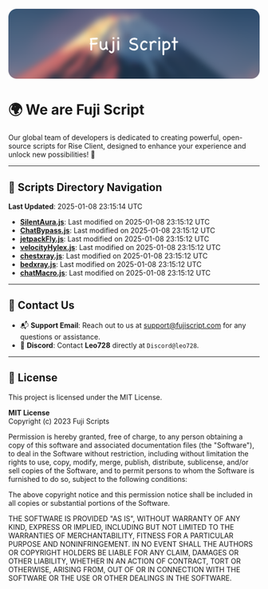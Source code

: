 ![Banner](.github/b.webp)

# 🌍 **We are Fuji Script**

Our global team of developers is dedicated to creating powerful, open-source scripts for Rise Client, designed to enhance your experience and unlock new possibilities! 🌟

---
<!-- SCRIPTS_NAVIGATION_START -->
## 📂 **Scripts Directory Navigation**

**Last Updated**: 2025-01-08 23:15:14 UTC

- **[SilentAura.js](scripts/SilentAura.js)**: Last modified on 2025-01-08 23:15:12 UTC
- **[ChatBypass.js](scripts/ChatBypass.js)**: Last modified on 2025-01-08 23:15:12 UTC
- **[jetpackFly.js](scripts/jetpackFly.js)**: Last modified on 2025-01-08 23:15:12 UTC
- **[velocityHylex.js](scripts/velocityHylex.js)**: Last modified on 2025-01-08 23:15:12 UTC
- **[chestxray.js](scripts/chestxray.js)**: Last modified on 2025-01-08 23:15:12 UTC
- **[bedxray.js](scripts/bedxray.js)**: Last modified on 2025-01-08 23:15:12 UTC
- **[chatMacro.js](scripts/chatMacro.js)**: Last modified on 2025-01-08 23:15:12 UTC

<!-- SCRIPTS_NAVIGATION_END -->

---

## 💬 **Contact Us**  
- 📬 **Support Email**: Reach out to us at [support@fujiscript.com](mailto:support@fujiscript.com) for any questions or assistance.  
- 💬 **Discord**: Contact **Leo728** directly at `Discord@leo728`.

---

## 📜 **License**

This project is licensed under the MIT License.  

**MIT License**  
Copyright (c) 2023 Fuji Scripts  

Permission is hereby granted, free of charge, to any person obtaining a copy of this software and associated documentation files (the "Software"), to deal in the Software without restriction, including without limitation the rights to use, copy, modify, merge, publish, distribute, sublicense, and/or sell copies of the Software, and to permit persons to whom the Software is furnished to do so, subject to the following conditions:  

The above copyright notice and this permission notice shall be included in all copies or substantial portions of the Software.  

THE SOFTWARE IS PROVIDED "AS IS", WITHOUT WARRANTY OF ANY KIND, EXPRESS OR IMPLIED, INCLUDING BUT NOT LIMITED TO THE WARRANTIES OF MERCHANTABILITY, FITNESS FOR A PARTICULAR PURPOSE AND NONINFRINGEMENT. IN NO EVENT SHALL THE AUTHORS OR COPYRIGHT HOLDERS BE LIABLE FOR ANY CLAIM, DAMAGES OR OTHER LIABILITY, WHETHER IN AN ACTION OF CONTRACT, TORT OR OTHERWISE, ARISING FROM, OUT OF OR IN CONNECTION WITH THE SOFTWARE OR THE USE OR OTHER DEALINGS IN THE SOFTWARE.  
